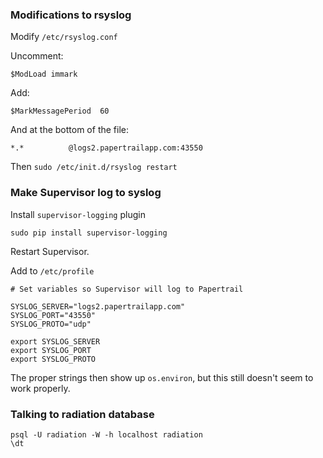 ### Modifications to rsyslog ###

Modify `/etc/rsyslog.conf`

Uncomment:

    $ModLoad immark

Add:

    $MarkMessagePeriod  60
    
And at the bottom of the file:

    *.*          @logs2.papertrailapp.com:43550

Then `sudo /etc/init.d/rsyslog restart`

### Make Supervisor log to syslog ###

Install `supervisor-logging` plugin

    sudo pip install supervisor-logging

Restart Supervisor.

Add to `/etc/profile`

    # Set variables so Supervisor will log to Papertrail
    
    SYSLOG_SERVER="logs2.papertrailapp.com"
    SYSLOG_PORT="43550"
    SYSLOG_PROTO="udp"
    
    export SYSLOG_SERVER
    export SYSLOG_PORT
    export SYSLOG_PROTO

The proper strings then show up `os.environ`, but this still doesn't seem to work properly.

### Talking to radiation database ###

    psql -U radiation -W -h localhost radiation
    \dt
